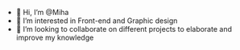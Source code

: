- 👋 Hi, I’m @Miha
- 👀 I’m interested in Front-end and Graphic design
- 💞️ I’m looking to collaborate on different projects to elaborate and improve my knowledge

<!---
Miha37/Miha37 is a ✨ special ✨ repository because its `README.md` (this file) appears on your GitHub profile.
You can click the Preview link to take a look at your changes.
--->
